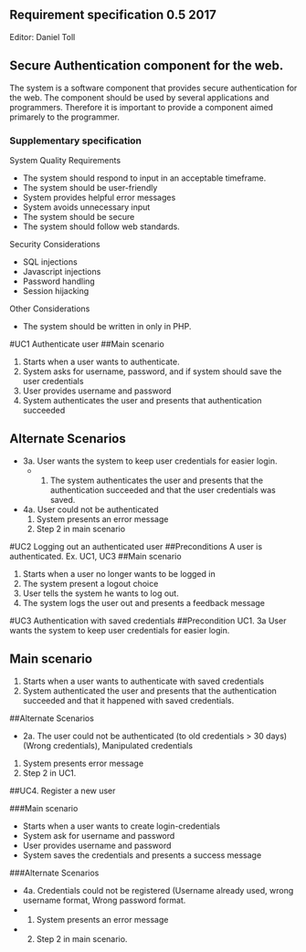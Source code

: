 ## Requirement specification 0.5 2017
Editor: Daniel Toll


## Secure Authentication component for the web.

The system is a software component that provides secure authentication for the web. The component should be used by several applications and programmers. Therefore it is important to provide a component aimed primarely to the programmer.

### Supplementary specification
System Quality Requirements
 * The system should respond to input in an acceptable timeframe.
 * The system should be user-friendly
 * System provides helpful error messages
 * System avoids unnecessary input
 * The system should be secure
 * The system should follow web standards.

Security Considerations
 * SQL injections
 * Javascript injections
 * Password handling
 * Session hijacking
 
Other Considerations
 * The system should be written in only in PHP.

#UC1 Authenticate user
##Main scenario
 1. Starts when a user wants to authenticate.
 2. System asks for username, password, and if system should save the user credentials
 3. User provides username and password
 4. System authenticates the user and presents that authentication succeeded

## Alternate Scenarios
 * 3a. User wants the system to keep user credentials for easier login.
   * 1. The system authenticates the user and presents that the authentication succeeded and that the user credentials was saved.
 * 4a. User could not be authenticated
   1. System presents an error message
   2. Step 2 in main scenario


#UC2 Logging out an authenticated user
##Preconditions
A user is authenticated. Ex. UC1, UC3
##Main scenario
 1. Starts when a user no longer wants to be logged in
 2. The system present a logout choice
 3. User tells the system he wants to log out.
 4. The system logs the user out and presents a feedback message

#UC3 Authentication with saved credentials
##Precondition
UC1. 3a   User wants the system to keep user credentials for easier login.
## Main scenario
 1. Starts when a user wants to authenticate with saved credentials
 2. System authenticated the user and presents that the authentication succeeded and that it happened with saved credentials.

##Alternate Scenarios
 * 2a. The user could not be authenticated (to old credentials > 30 days) (Wrong credentials), Manipulated credentials
  1. System presents error message
  2. Step 2 in UC1.

##UC4. Register a new user

###Main scenario
 * Starts when a user wants to create login-credentials
 * System ask for username and password
 * User provides username and password
 * System saves the credentials and presents a success message

###Alternate Scenarios
 * 4a. Credentials could not be registered (Username already used, wrong username format, Wrong password format.
  * 1. System presents an error message
  * 2. Step 2 in main scenario.
